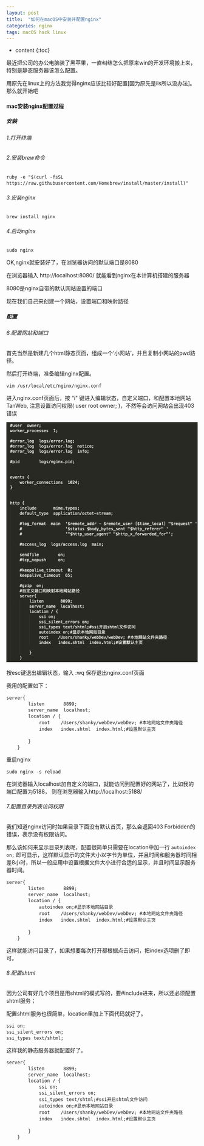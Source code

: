 ```yaml
---
layout: post
title:  "如何在macOS中安装并配置nginx"
categories: nginx
tags: macOS hack linux
---
```


* content
{:toc}

最近把公司的办公电脑装了黑苹果，一直纠结怎么把原来win的开发环境搬上来，特别是静态服务器该怎么配置。

用原先在linux上的方法我觉得nginx应该比较好配置[因为原先是iis所以没办法]。那么就开始吧
				



#### mac安装nginx配置过程

##### 安装			

###### 1.打开终端		

###### 2.安装brew命令                 

```linux
ruby -e "$(curl -fsSL https://raw.githubusercontent.com/Homebrew/install/master/install)"
```    

###### 3.安装nginx

```linux
brew install nginx
```

###### 4.启动nginx

```linux
sudo nginx
```

OK,nginx就安装好了，在浏览器访问的默认端口是8080        

在浏览器输入 http://localhost:8080/ 就能看到nginx在本计算机搭建的服务器              

8080是nginx自带的默认网站设置的端口     

现在我们自己来创建一个网站，设置端口和映射路径  

##### 配置

###### 6.配置网站和端口

首先当然是新建几个html静态页面，组成一个‘小网站’，并且复制小网站的pwd路径。     

然后打开终端，准备编辑nginx配置。     

```linux
vim /usr/local/etc/nginx/nginx.conf
```

进入nginx.conf页面后，按 “i" 键进入编辑状态，自定义端口，和配置本地网站TanWeb, 注意设置访问权限( user root owner; )，不然等会访问网站会出现403错误      

![avatar](img/6F0D3D1D-AE03-4407-B90C-FB2248159842.png)     

按esc键退出编辑状态，输入  :wq  保存退出nginx.conf页面  

我用的配置如下：

```linux
server{
        listen       8899;
        server_name  localhost;
        location / {
            root    /Users/shanky/webDev/webDev; #本地网站文件夹路径
            index   index.shtml  index.html;#设置默认主页

        }
    }
```   

重启nginx      

```linux
sudo nginx -s reload
```

在浏览器输入localhost加自定义的端口，就能访问到配置好的网站了，比如我的端口配置为5188， 则在浏览器输入http://localhost:5188/       

###### 7.配置目录列表访问权限

我们知道nginx访问时如果目录下面没有默认首页，那么会返回403 Forbidden的错误，表示没有权限访问。      

那么该如何来显示目录列表呢，配置很简单只需要在location中加一行 `autoindex on;` 即可显示，这样默认显示的文件大小以字节为单位，并且时间和服务器时间相差8小时，所以一般应用中设置根据文件大小进行合适的显示，并且时间显示服务器时间。      

```linux
server{
        listen       8899;
        server_name  localhost;
        location / {
            autoindex on;#显示本地网站目录
            root    /Users/shanky/webDev/webDev; #本地网站文件夹路径
            index   index.shtml  index.html;#设置默认主页

        }
    }
```

这样就能访问目录了，如果想要每次打开都根据点击访问，把index选项删了即可。     

###### 8.配置shtml

因为公司有好几个项目是用shtml的模式写的，要#include进来，所以还必须配置shtml服务；     

配置shtml服务也很简单，location里加上下面代码就好了。  

```linux
ssi on;
ssi_silent_errors on;
ssi_types text/shtml;
```

这样我的静态服务器就配置好了。    

```linux
server{
        listen       8899;
        server_name  localhost;
        location / {
            ssi on;
            ssi_silent_errors on;
            ssi_types text/shtml;#ssi开启shtml文件访问
            autoindex on;#显示本地网站目录
            root    /Users/shanky/webDev/webDev; #本地网站文件夹路径
            index   index.shtml  index.html;#设置默认主页

        }
    }
```






